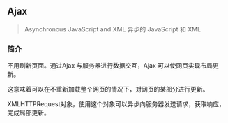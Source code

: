 ## Ajax

> Asynchronous JavaScript and XML
> 异步的 JavaScript 和 XML

### 简介

不用刷新页面。通过Ajax 与服务器进行数据交互，Ajax 可以使网页实现布局更新。

这意味着可以在不重新加载整个网页的情况下，对网页的某部分进行更新。

XMLHTTPRequest对象，使用这个对象可以异步向服务器发送请求，获取响应，完成局部更新。
